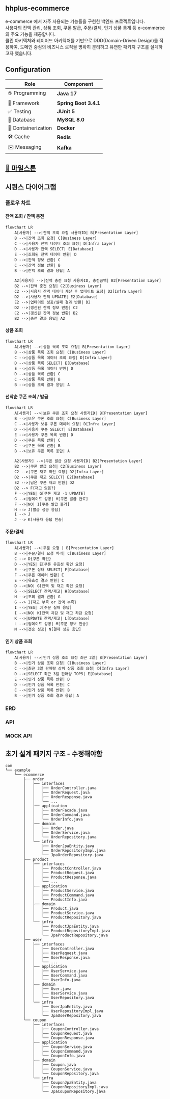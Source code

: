 

## hhplus-ecommerce
e-commerce 에서 자주 사용되는 기능들을 구현한 백엔드 프로젝트입니다.  
사용자의 잔액 관리, 상품 조회, 쿠폰 발급, 주문/결제, 인기 상품 통계 등 e-commerce의 주요 기능을 제공합니다.  
클린 아키텍처와 레이어드 아키텍처를 기반으로 DDD(Domain-Driven Design)를 적용하여, 도메인 중심의 비즈니스 로직을 명확히 분리하고 유연한 패키지 구조를 설계하고자 했습니다.


## Configuration
| **Role**           | **Component**                |
|---------------------|------------------------------|
| ☕ Programming      | **Java 17**                  |
| 🌱 Framework        | **Spring Boot 3.4.1**        |
| ✅ Testing          | **JUnit 5**                    |
| 🐬 Database         | **MySQL 8.0**                |
| 🐳 Containerization | **Docker**                   |
| 🛠 Cache            | **Redis**                    |
| ✉️ Messaging        | **Kafka**                    |


## [🔗 마일스톤](https://github.com/users/dhgudtmxhs/projects/3)
  
## 시퀀스 다이어그램

### 플로우 차트

#### 잔액 조회 / 잔액 충전
```mermaid
flowchart LR
    A[사용자] -->|잔액 조회 요청 사용자ID| B[Presentation Layer]
    B -->|잔액 조회 요청| C[Business Layer]
    C -->|사용자 잔액 데이터 조회 요청| D[Infra Layer]
    D -->|사용자 잔액 SELECT| E[Database]
    E -->|조회된 잔액 데이터 반환| D
    D -->|잔액 정보 반환| C
    C -->|잔액 정보 반환| B
    B -->|잔액 조회 결과 응답| A

    A2[사용자] -->|잔액 충전 요청 사용자ID, 충전금액| B2[Presentation Layer]
    B2 -->|잔액 충전 요청| C2[Business Layer]
    C2 -->|사용자 잔액 데이터 계산 후 업데이트 요청| D2[Infra Layer]
    D2 -->|사용자 잔액 UPDATE| E2[Database]
    E2 -->|업데이트 성공/실패 결과 반환| D2
    D2 -->|갱신된 잔액 정보 반환| C2
    C2 -->|갱신된 잔액 정보 반환| B2
    B2 -->|충전 결과 응답| A2
```

#### 상품 조회
```mermaid
flowchart LR
    A[사용자] -->|상품 목록 조회 요청| B[Presentation Layer]
    B -->|상품 목록 조회 요청| C[Business Layer]
    C -->|상품 목록 데이터 조회 요청| D[Infra Layer]
    D -->|상품 목록 SELECT| E[Database]
    E -->|상품 목록 데이터 반환| D
    D -->|상품 목록 반환| C
    C -->|상품 목록 반환| B
    B -->|상품 조회 결과 응답| A
```

#### 선착순 쿠폰 조회 / 발급
```mermaid
flowchart LR
    A[사용자] -->|보유 쿠폰 조회 요청 사용자ID| B[Presentation Layer]
    B -->|보유 쿠폰 조회 요청| C[Business Layer]
    C -->|사용자 보유 쿠폰 데이터 요청| D[Infra Layer]
    D -->|사용자 쿠폰 SELECT| E[Database]
    E -->|사용자 쿠폰 목록 반환| D
    D -->|쿠폰 목록 반환| C
    C -->|쿠폰 목록 반환| B
    B -->|보유 쿠폰 목록 응답| A

    A2[사용자] -->|쿠폰 발급 요청 사용자ID| B2[Presentation Layer]
    B2 -->|쿠폰 발급 요청| C2[Business Layer]
    C2 -->|쿠폰 재고 확인 요청| D2[Infra Layer]
    D2 -->|쿠폰 재고 SELECT| E2[Database]
    E2 -->|남은 쿠폰 재고 반환| D2
    D2 --> F{재고 있음?}
    F -->|YES| G[쿠폰 재고 -1 UPDATE]
    G -->|업데이트 성공| H[쿠폰 발급 완료]
    F -->|NO| I[쿠폰 발급 불가]
    H --> J[발급 성공 응답]
    I --> J
    J --> K[사용자 응답 전송]
```

#### 주문/결제
```mermaid
flowchart LR
    A[사용자] -->|주문 요청 | B[Presentation Layer]
    B -->|주문/결제 요청 처리| C[Business Layer]
    C --> D{쿠폰 확인}
    D -->|YES| E[쿠폰 유효성 확인 요청]
    E -->|쿠폰 상태 SELECT| F[Database]
    F -->|쿠폰 데이터 반환| E
    E -->|유효성 결과 반환| C
    D -->|NO| G[잔액 및 재고 확인 요청]
    G -->|SELECT 잔액/재고| H[Database]
    H -->|조회 결과 반환| G
    G --> I{재고 부족 or 잔액 부족}
    I -->|YES| J[주문 실패 응답]
    I -->|NO| K[잔액 차감 및 재고 차감 요청]
    K -->|UPDATE 잔액/재고| L[Database]
    L -->|업데이트 성공| M[주문 정보 전송]
    M -->|전송 성공| N[결제 성공 응답]
```

#### 인기 상품 조회
```mermaid
flowchart LR
    A[사용자] -->|인기 상품 조회 요청 최근 3일| B[Presentation Layer]
    B -->|인기 상품 조회 요청| C[Business Layer]
    C -->|최근 3일 판매량 상위 상품 조회 요청| D[Infra Layer]
    D -->|SELECT 최근 3일 판매량 TOP5| E[Database]
    E -->|인기 상품 목록 반환| D
    D -->|인기 상품 목록 반환| C
    C -->|인기 상품 목록 반환| B
    B -->|인기 상품 조회 결과 응답| A
```
### ERD

### API

### MOCK API

## 초기 설계 패키지 구조 - 수정해야함
```plaintext
com
└── example
    └── ecommerce
        ├── order
        │   ├── interfaces
        │   │   ├── OrderController.java
        │   │   ├── OrderRequest.java
        │   │   ├── OrderResponse.java
        │   │   └── ...
        │   ├── application
        │   │   ├── OrderFacade.java
        │   │   ├── OrderCommand.java
        │   │   └── OrderInfo.java
        │   ├── domain
        │   │   ├── Order.java
        │   │   ├── OrderService.java
        │   │   └── OrderRepository.java
        │   └── infra
        │       ├── OrderJpaEntity.java
        │       ├── OrderRepositoryImpl.java
        │       └── JpaOrderRepository.java
        ├── product
        │   ├── interfaces
        │   │   ├── ProductController.java
        │   │   ├── ProductRequest.java
        │   │   ├── ProductResponse.java
        │   │   └── ...
        │   ├── application
        │   │   ├── ProductService.java
        │   │   ├── ProductCommand.java
        │   │   └── ProductInfo.java
        │   ├── domain
        │   │   ├── Product.java
        │   │   ├── ProductService.java
        │   │   └── ProductRepository.java
        │   └── infra
        │       ├── ProductJpaEntity.java
        │       ├── ProductRepositoryImpl.java
        │       └── JpaProductRepository.java
        ├── user
        │   ├── interfaces
        │   │   ├── UserController.java
        │   │   ├── UserRequest.java
        │   │   ├── UserResponse.java
        │   │   └── ...
        │   ├── application
        │   │   ├── UserService.java
        │   │   ├── UserCommand.java
        │   │   └── UserInfo.java
        │   ├── domain
        │   │   ├── User.java
        │   │   ├── UserService.java
        │   │   └── UserRepository.java
        │   └── infra
        │       ├── UserJpaEntity.java
        │       ├── UserRepositoryImpl.java
        │       └── JpaUserRepository.java
        └── coupon
            ├── interfaces
            │   ├── CouponController.java
            │   ├── CouponRequest.java
            │   └── CouponResponse.java
            ├── application
            │   ├── CouponService.java
            │   ├── CouponCommand.java
            │   └── CouponInfo.java
            ├── domain
            │   ├── Coupon.java
            │   ├── CouponService.java
            │   └── CouponRepository.java
            └── infra
                ├── CouponJpaEntity.java
                ├── CouponRepositoryImpl.java
                └── JpaCouponRepository.java
```




